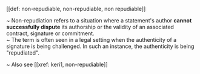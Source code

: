[[def: non-repudiable, non-repudiable, non repudiable]]

~ Non-repudiation refers to a situation where a statement's author **cannot successfully dispute** its authorship or the validity of an associated contract, signature or commitment.  
~ The term is often seen in a legal setting when the authenticity of a signature is being challenged. In such an instance, the authenticity is being "repudiated".

~ Also see [[xref: keri1, non-repudiable]]
